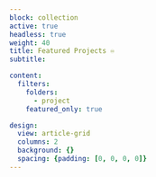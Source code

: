 ```yaml
---
block: collection
active: true
headless: true
weight: 40
title: Featured Projects ♾️
subtitle: 

content:
  filters:
    folders:
      - project
    featured_only: true

design:
  view: article-grid
  columns: 2
  background: {}
  spacing: {padding: [0, 0, 0, 0]}
---
```


